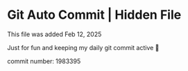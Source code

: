 # Git Auto Commit | Hidden File

This file was added Feb 12, 2025

Just for fun and keeping my daily git commit active 🤪

commit number: 1983395
